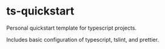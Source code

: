 # ts-quickstart

Personal quickstart template for typescript projects.

Includes basic configuration of typescript, tslint, and prettier.